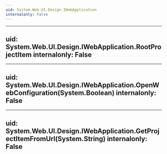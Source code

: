 ```yaml
---
uid: System.Web.UI.Design.IWebApplication
internalonly: False
---
```


---
uid: System.Web.UI.Design.IWebApplication.RootProjectItem
internalonly: False
---

---
uid: System.Web.UI.Design.IWebApplication.OpenWebConfiguration(System.Boolean)
internalonly: False
---

---
uid: System.Web.UI.Design.IWebApplication.GetProjectItemFromUrl(System.String)
internalonly: False
---
